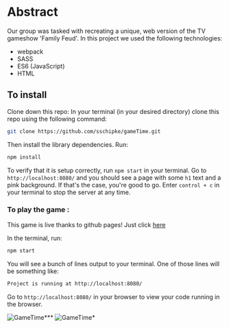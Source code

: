 # Abstract

Our group was tasked with recreating a unique, web version of the TV gameshow 'Family Feud'. In this project we used the following technologies:

- webpack
- SASS
- ES6 (JavaScript)
- HTML

## To install
Clone down this repo:
In your terminal (in your desired directory) clone this repo using the following command:
```bash
git clone https://github.com/sschipke/gameTime.git
```

Then install the library dependencies. Run:

```bash
npm install
```

To verify that it is setup correctly, run `npm start` in your terminal. Go to `http://localhost:8080/` and you should see a page with some `h1` text and a pink background. If that's the case, you're good to go. Enter `control + c` in your terminal to stop the server at any time.

### To play the game :
This game is live thanks to github pages! Just click [here](https://sschipke.github.io/gameTime/)

In the terminal, run:

```bash
npm start
```

You will see a bunch of lines output to your terminal. One of those lines will be something like:

```bash
Project is running at http://localhost:8080/
```

Go to `http://localhost:8080/` in your browser to view your code running in the browser.

![GameTime***](https://user-images.githubusercontent.com/49107377/64707435-3ad56500-d470-11e9-8461-768f349c07eb.gif)
![GameTime*](https://user-images.githubusercontent.com/49107377/64707419-3315c080-d470-11e9-9a3a-c131d6a63930.gif)
